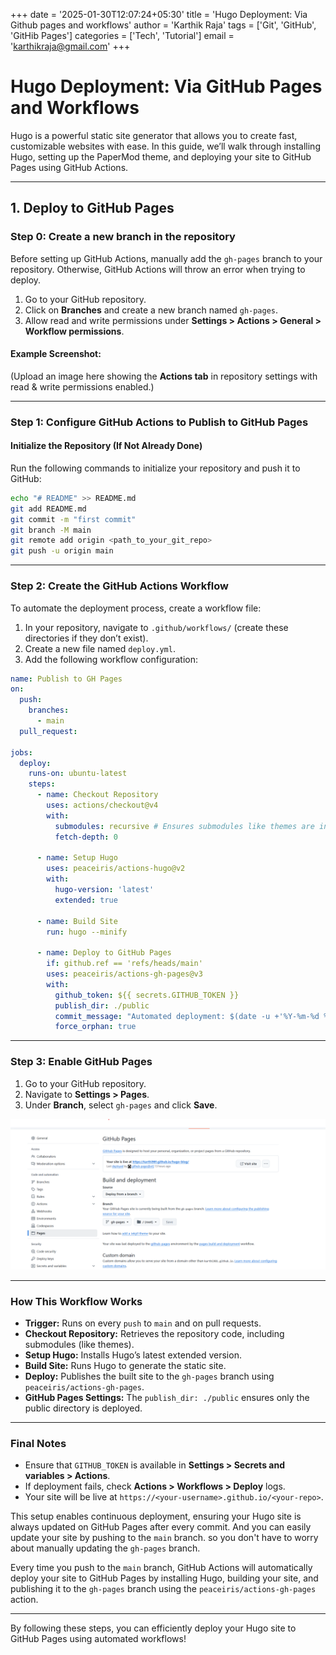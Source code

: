 +++
date = '2025-01-30T12:07:24+05:30'
title = 'Hugo Deployment: Via Github pages and workflows'
author = 'Karthik Raja'
tags = ['Git', 'GitHub', 'GitHib Pages']
categories = ['Tech', 'Tutorial']
email = 'karthikraja@gmail.com'
+++

# Hugo Deployment: Via GitHub Pages and Workflows

Hugo is a powerful static site generator that allows you to create fast, customizable websites with ease. In this guide, we’ll walk through installing Hugo, setting up the PaperMod theme, and deploying your site to GitHub Pages using GitHub Actions.

---

## 1. Deploy to GitHub Pages

### **Step 0: Create a new branch in the repository**

Before setting up GitHub Actions, manually add the `gh-pages` branch to your repository. Otherwise, GitHub Actions will throw an error when trying to deploy.

1. Go to your GitHub repository.
2. Click on **Branches** and create a new branch named `gh-pages`.
3. Allow read and write permissions under **Settings > Actions > General > Workflow permissions**.

#### **Example Screenshot:**

(Upload an image here showing the **Actions tab** in repository settings with read & write permissions enabled.)

---

### **Step 1: Configure GitHub Actions to Publish to GitHub Pages**

#### **Initialize the Repository (If Not Already Done)**

Run the following commands to initialize your repository and push it to GitHub:

```sh
echo "# README" >> README.md
git add README.md
git commit -m "first commit"
git branch -M main
git remote add origin <path_to_your_git_repo>
git push -u origin main
```

---

### **Step 2: Create the GitHub Actions Workflow**

To automate the deployment process, create a workflow file:

1. In your repository, navigate to `.github/workflows/` (create these directories if they don’t exist).
2. Create a new file named `deploy.yml`.
3. Add the following workflow configuration:

```yaml
name: Publish to GH Pages
on:
  push:
    branches:
      - main
  pull_request:

jobs:
  deploy:
    runs-on: ubuntu-latest
    steps:
      - name: Checkout Repository
        uses: actions/checkout@v4
        with:
          submodules: recursive # Ensures submodules like themes are included
          fetch-depth: 0

      - name: Setup Hugo
        uses: peaceiris/actions-hugo@v2
        with:
          hugo-version: 'latest'
          extended: true

      - name: Build Site
        run: hugo --minify

      - name: Deploy to GitHub Pages
        if: github.ref == 'refs/heads/main'
        uses: peaceiris/actions-gh-pages@v3
        with:
          github_token: ${{ secrets.GITHUB_TOKEN }}
          publish_dir: ./public
          commit_message: "Automated deployment: $(date -u +'%Y-%m-%d %H:%M:%S')"
          force_orphan: true
```

---

### **Step 3: Enable GitHub Pages**

1. Go to your GitHub repository.
2. Navigate to **Settings > Pages**.
3. Under **Branch**, select `gh-pages` and click **Save**.

![Settings Page](./github-pages-settings.png)

---

### **How This Workflow Works**

- **Trigger:** Runs on every `push` to `main` and on pull requests.
- **Checkout Repository:** Retrieves the repository code, including submodules (like themes).
- **Setup Hugo:** Installs Hugo’s latest extended version.
- **Build Site:** Runs Hugo to generate the static site.
- **Deploy:** Publishes the built site to the `gh-pages` branch using `peaceiris/actions-gh-pages`.
- **GitHub Pages Settings:** The `publish_dir: ./public` ensures only the public directory is deployed.

---

### **Final Notes**

- Ensure that `GITHUB_TOKEN` is available in **Settings > Secrets and variables > Actions**.
- If deployment fails, check **Actions > Workflows > Deploy** logs.
- Your site will be live at `https://<your-username>.github.io/<your-repo>`.

This setup enables continuous deployment, ensuring your Hugo site is always updated on GitHub Pages after every commit.
And you can easily update your site by pushing to the `main` branch. so you don't have to worry about manually updating the `gh-pages` branch.

Every time you push to the `main` branch, GitHub Actions will automatically deploy your site to GitHub Pages by installing Hugo, building your site, and publishing it to the `gh-pages` branch using the `peaceiris/actions-gh-pages` action.

---

By following these steps, you can efficiently deploy your Hugo site to GitHub Pages using automated workflows!
